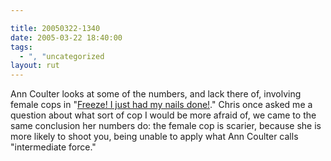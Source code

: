 ```yaml
---

title: 20050322-1340
date: 2005-03-22 18:40:00
tags:
  - ", "uncategorized
layout: rut
---
```


<p> Ann Coulter looks at some of the numbers,
and lack there of, involving female cops in "<a href="http://www.townhall.com/columnists/anncoulter/ac20050317.shtml">Freeze!
I just had my nails done!</a>."  Chris once asked me a question
about what sort of cop I would be more afraid of, we came to the
same conclusion her numbers do: the female cop is scarier, because
she is more likely to shoot you, being unable to apply what Ann
Coulter calls "intermediate force."</p>


